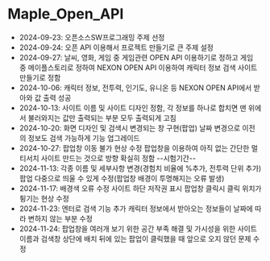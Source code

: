 # Maple_Open_API
- 2024-09-23: 오픈소스SW프로그래밍 주제 선정
- 2024-09-24: 오픈 API 이용해서 프로젝트 만들기로 큰 주제 설정
- 2024-09-27: 날씨, 영화, 게임 중 게임관련 OPEN API 이용하기로 정하고 
             게임 중 메이플스토리로 정하여 NEXON OPEN API 이용하여 캐릭터 정보 검색 사이트 만들기로 정함
- 2024-10-06: 캐릭터 정보, 전투력, 인기도, 유니온 등 NEXON OPEN API에서 받아와 값 출력 성공
- 2024-10-13: 사이트 이름 및 사이트 디자인 정함, 각 정보를 하나로 합치면 맨 위에서 불러와지는 값만 출력되는 부분 모두 출력되게 고침
- 2024-10-20: 화면 디자인 및 검색시 변경되는 창 구현(팝업)
             날짜 변경으로 이전의 정보도 검색 가능하게 기능 업그레이드
- 2024-10-27: 팝업창 이동 불가 현상 수정
             팝업창을 이용하여 아직 없는 간단한 멀티서치 사이트 만드는 것으로 방향 확실히 정함
 --시험기간--
- 2024-11-13: 각종 이름 및 세부사항 변경(경험치 비율에 %추가, 전투력 단위 추가)
             팝업 다중으로 띄울 수 있게 수정(팝업창 배경이 투명해지는 오류 발생)
- 2024-11-17: 배경색 오류 수정
             사이트 하단 저작권 표시
             팝업창 클릭시 클릭 위치가 튕기는 현상 수정
- 2024-11-23: 엔터로 검색 기능 추가
             캐릭터 정보에서 받아오는 정보들이 날짜에 따라 변하지 않는 부분 수정
- 2024-11-24: 팝업창을 여러개 보기 위한 공간 부족 해결 및 가시성을 위한 사이트 이름과 검색창 상단에 배치
             뒤에 있는 팝업이 클릭했을 때 앞으로 오지 않던 문제 수정
